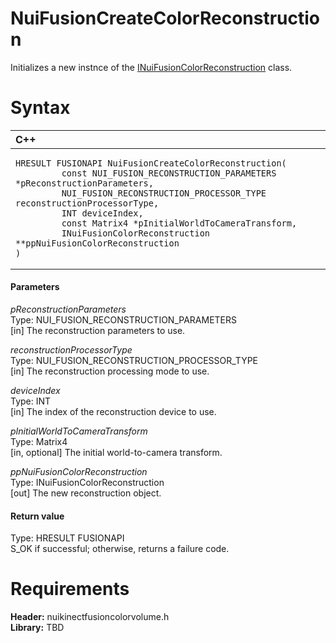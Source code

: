 NuiFusionCreateColorReconstruction  
==================================  

Initializes a new instnce of the [INuiFusionColorReconstruction](../Interfaces/INuiFusionColorReconstru.md) class. <span id="syntaxSection"></span>

Syntax  
======  

<table>
<colgroup>
<col width="100%" />
</colgroup>
<thead>
<tr class="header">
<th align="left">C++</th>
</tr>
</thead>
<tbody>
<tr class="odd">
<td align="left"><pre><code>HRESULT FUSIONAPI NuiFusionCreateColorReconstruction(  
         const NUI_FUSION_RECONSTRUCTION_PARAMETERS *pReconstructionParameters,  
         NUI_FUSION_RECONSTRUCTION_PROCESSOR_TYPE reconstructionProcessorType,  
         INT deviceIndex,  
         const Matrix4 *pInitialWorldToCameraTransform,  
         INuiFusionColorReconstruction **ppNuiFusionColorReconstruction  
)</code></pre></td>
</tr>
</tbody>
</table>

<span id="ID4EL"></span>
#### Parameters  

*pReconstructionParameters*    
Type: NUI\_FUSION\_RECONSTRUCTION\_PARAMETERS  
[in] The reconstruction parameters to use.  

*reconstructionProcessorType*    
Type: NUI\_FUSION\_RECONSTRUCTION\_PROCESSOR\_TYPE  
[in] The reconstruction processing mode to use.  

*deviceIndex*    
Type: INT  
[in] The index of the reconstruction device to use.  

*pInitialWorldToCameraTransform*    
Type: Matrix4  
[in, optional] The initial world-to-camera transform.  

*ppNuiFusionColorReconstruction*    
Type: INuiFusionColorReconstruction  
[out] The new reconstruction object.  

<span id="ID4ES"></span>
#### Return value  

Type: HRESULT FUSIONAPI  
S\_OK if successful; otherwise, returns a failure code.  

<span id="requirements"></span>

Requirements  
============  

**Header:** nuikinectfusioncolorvolume.h  
**Library:** TBD  



<!--Please do not edit the data in the comment block below.-->
<!--
TOCTitle : NuiFusionCreateColorReconstruction
RLTitle : NuiFusionCreateColorReconstruction
KeywordK : NuiFusionCreateColorReconstruction
KeywordF : NuiFusionCreateColorReconstruction
KeywordF : Microsoft.Kinect.nuikinectfusioncolorvolume.NuiFusionCreateColorReconstruction(NUI_FUSION_RECONSTRUCTION_PARAMETERS,NUI_FUSION_RECONSTRUCTION_PROCESSOR_TYPE,INT,Matrix4,INuiFusionColorReconstruction@)
KeywordA : M:Microsoft.Kinect.nuikinectfusioncolorvolume.NuiFusionCreateColorReconstruction(NUI_FUSION_RECONSTRUCTION_PARAMETERS,NUI_FUSION_RECONSTRUCTION_PROCESSOR_TYPE,INT,Matrix4,INuiFusionColorReconstruction@)
AssetID : M:Microsoft.Kinect.nuikinectfusioncolorvolume.NuiFusionCreateColorReconstruction(NUI_FUSION_RECONSTRUCTION_PARAMETERS,NUI_FUSION_RECONSTRUCTION_PROCESSOR_TYPE,INT,Matrix4,INuiFusionColorReconstruction@)
Locale : en-us
CommunityContent : 1
APIType : Managed
APILocation : 
APIName : Microsoft.Kinect.nuikinectfusioncolorvolume.NuiFusionCreateColorReconstruction
TargetOS : Windows
TopicType : kbSyntax
DevLang : C++
DocSet : K4Wv2
ProjType : K4Wv2Proj
Technology : Kinect for Windows
Product : Kinect for Windows SDK v2
productversion : 20
-->
